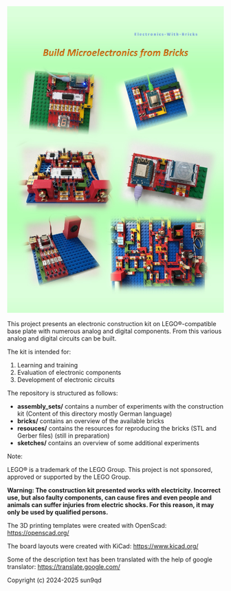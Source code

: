 ![Brick Collection](img/Welcome.jpg)

This project presents an electronic construction kit on LEGO®-compatible base plate with numerous analog and digital components. From this various analog and digital circuits can be built.


The kit is intended for:

1. Learning and training
2. Evaluation of electronic components
3. Development of electronic circuits


The repository is structured as follows:

- **assembly_sets/** contains a number of  experiments with the construction kit (Content of this directory mostly German language)
- **bricks/** contains an overview of the available bricks
- **resouces/** contains the resources for reproducing the bricks (STL and Gerber files) (still in preparation)
- **sketches/** contains an overview of some additional experiments

Note:

LEGO® is a trademark of the LEGO Group. This project is not sponsored, approved or supported by the LEGO Group.

**Warning: The construction kit presented works with electricity. Incorrect use, but also faulty components, can cause fires and even people and animals can suffer injuries from electric shocks. For this reason, it may only be used by qualified persons.**

The 3D printing templates were created with OpenScad: https://openscad.org/

The board layouts were created with KiCad: https://www.kicad.org/

Some of the description text has been translated with the help of google translator: https://translate.google.com/

Copyright (c) 2024-2025 sun9qd

